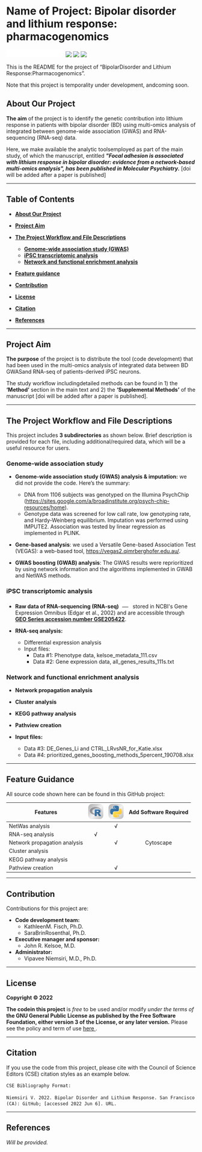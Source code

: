 # Name of Project: Bipolar disorder and lithium response: pharmacogenomics
<img src="spec.png"> ![](https://img.shields.io/badge/Release%20Date-June%202022-red?style=flat&logo=github&logoColor=red)      ![](https://img.shields.io/badge/Release-v1.1.0-orange?style=flat&logo=github&logoColor=orange) ![](https://img.shields.io/badge/License-%20GPL--3.0--or--later-brightgreen?style=flat&logo=opensourceinitiative&logoColor=brightgreen)

This is the README for the project of “BipolarDisorder and Lithium Response:Pharmacogenomics”.

Note that this project is temporality under development, andcoming soon.

## About Our Project
**The aim** of the project is to identify the genetic contribution into lithium response in patients with bipolar disorder (BD) using multi-omics analysis of integrated between genome-wide association (GWAS) and RNA-sequencing (RNA-seq) data.

Here, we make available the analytic toolsemployed as part of the main study, of which the manuscript, entitled ***"Focal adhesion is associated with lithium response in bipolar disorder: evidence from a network-based multi-omics analysis", has been published in Molecular Psychiatry.*** [doi will be added after a paper is published] 


------------------------------------------------------------------------

## Table of Contents

-   [**About Our Project**](#envirius)   

-   [**Project Aim**](#Project-Aim)

-   [**The Project Workflow and File Descriptions**](#The-Project-Workflow-and-File-Descriptions)
    - [**Genome-wide association study (GWAS)**](#Genome-wide-association-study)
    - [**iPSC transcriptomic analysis**](#iPSC-transcriptomic-analysis)
    - [**Network and functional enrichment analysis**](#Network-and-functional-enrichment-analysis)

-  [**Feature guidance**](#Feature-guidance)
-  [**Contribution**](#Contribution)
-  [**License**](#License)
-  [**Citation**](#Citation)
-  [**References**](#References)

------------------------------------------------------------------------
## Project Aim 

**The purpose** of the project is to distribute the tool (code development) that had been used in the multi-omics analysis of integrated data between BD GWASand RNA-seq of patients-derived iPSC neurons.

The study workflow includingdetailed methods can be found in 1) the **‘Method’** section in the main text and 2) the **‘Supplemental Methods’** of the manuscript [doi will be added after a paper is published].

------------------------------------------------------------------------

## The Project Workflow and File Descriptions
This project includes **3 subdirectories** as shown below. Brief description is provided for each file, including additional/required data, which will be a useful resource for users.  

### Genome-wide association study

-   **Genome-wide association study (GWAS) analysis & imputation:** we did not provide the code. Here’s the summary:
    -   DNA from 1106 subjects was genotyped on the Illumina PsychChip (https://sites.google.com/a/broadinstitute.org/psych-chip-resources/home).
    -   Genotype data was screened for low call rate, low genotyping rate, and Hardy-Weinberg equilibrium. Imputation was performed using IMPUTE2. Association was tested by linear regression as implemented in PLINK.

- **Gene-based analysis**: we used a Versatile Gene-based Association Test (VEGAS): a web-based tool, https://vegas2.qimrberghofer.edu.au/.

- **GWAS boosting (GWAB) analysis**: The GWAS results were reprioritized by using network information and the algorithms implemented in GWAB and NetWAS methods.


### iPSC transcriptomic analysis

-   **Raw data of RNA-sequencing (RNA-seq)** <img src="dat.png"> stored in NCBI's Gene Expression Omnibus (Edgar et al., 2002) and are accessible through [**GEO Series accession number GSE205422**](https://www.ncbi.nlm.nih.gov/geo/query/acc.cgi?acc=GSE205422).

-   **RNA-seq analysis:**

    -   Differential expression analysis
    -   Input files:
        -   Data #1: Phenotype data, kelsoe_metadata_111.csv
        -   Data #2: Gene expression data, all_genes_results_111s.txt
        

### Network and functional enrichment analysis

-   **Network propagation analysis**

-   **Cluster analysis**

-   **KEGG pathway analysis**

-   **Pathview creation**

-   **Input files:**
    -   Data #3: DE_Genes_Li and CTRL_LRvsNR_for_Katie.xlsx
    -   Data #4: prioritized_genes_boosting_methods_5percent_190708.xlsx


------------------------------------------------------------------------
## Feature Guidance
All source code shown here can be found in this GitHub project: 

| Features                     |<img src="https://github.com/SommaiGH/master-readme/blob/main/R-GitHub.svg" width="40px">|<img src="https://github.com/SommaiGH/master-readme/blob/main/Python-GItHub.svg" width="40px">|Add Software Required|
|------------------------------|:--------:|:--------:|:------------------------:|
| NetWas analysis              |          |     √    |                          |
| RNA-seq analysis             |    √     |          |                          |
| Network propagation analysis |          |     √    |          Cytoscape       |
| Cluster analysis             |          |          |                          |
| KEGG pathway analysis        |          |          |                          |
| Pathview creation            |          |     √    |                          |


------------------------------------------------------------------------

## Contribution

Contributions for this project are:

-   **Code development team:**
    - KathleenM. Fisch, Ph.D.
    - SaraBrinRosenthal, Ph.D.
-   **Executive manager and sponsor:**
    - John R. Kelsoe, M.D.
-   **Administrator:**
    - Vipavee Niemsiri, M.D., Ph.D.

------------------------------------------------------------------------

## License

**Copyright © 2022**

**The codein this project** is *free* to be used and/or modify *under the terms of* **the GNU General Public License as published by the Free Software Foundation, either version 3 of the License, or any later version.** Please see the policy and term of use <u>[here](https://github.com/SommaiGH/master-readme/blob/main/license.md) </u>.
 
------------------------------------------------------------------------

## Citation

If you use the code from this project, please cite with the Council of Science Editors (CSE) citation styles as an example below.

    CSE Bibliography Format:

    Niemsiri V. 2022. Bipolar Disorder and Lithium Response. San Francisco (CA): GitHub; [accessed 2022 Jun 6]. URL.

------------------------------------------------------------------------

## References


*Will be provided.*



